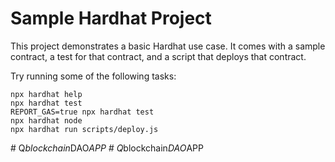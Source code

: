 # Sample Hardhat Project

This project demonstrates a basic Hardhat use case. It comes with a sample contract, a test for that contract, and a script that deploys that contract.

Try running some of the following tasks:

```shell
npx hardhat help
npx hardhat test
REPORT_GAS=true npx hardhat test
npx hardhat node
npx hardhat run scripts/deploy.js
```
#   Q _ b l o c k c h a i n _ D A O _ A P P  
 #   Q _ b l o c k c h a i n _ D A O _ A P P  
 